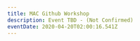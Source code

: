 ```yaml
---
title: MAC Github Workshop
description: Event TBD - (Not Confirmed)
eventDate: 2020-04-20T02:00:16.541Z
---
```

